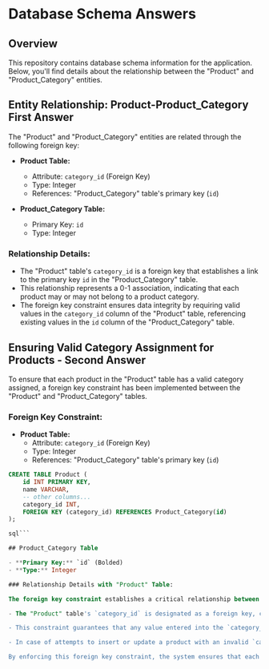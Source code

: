 # Database Schema Answers

## Overview

This repository contains database schema information for the application. Below, you'll find details about the relationship between the "Product" and "Product_Category" entities.

## Entity Relationship: Product-Product_Category First Answer

The "Product" and "Product_Category" entities are related through the following foreign key:

- **Product Table:**
  - Attribute: `category_id` (Foreign Key)
  - Type: Integer
  - References: "Product_Category" table's primary key (`id`)

- **Product_Category Table:**
  - Primary Key: `id` 
  - Type: Integer

### Relationship Details:

- The "Product" table's `category_id` is a foreign key that establishes a link to the primary key `id` in the "Product_Category" table.
- This relationship represents a 0-1 association, indicating that each product may or may not belong to a product category.
- The foreign key constraint ensures data integrity by requiring valid values in the `category_id` column of the "Product" table, referencing existing values in the `id` column of the "Product_Category" table.

## Ensuring Valid Category Assignment for Products - Second Answer

To ensure that each product in the "Product" table has a valid category assigned, a foreign key constraint has been implemented between the "Product" and "Product_Category" tables.

### Foreign Key Constraint:

- **Product Table:**
  - Attribute: `category_id` (Foreign Key)
  - Type: Integer
  - References: "Product_Category" table's primary key (`id`)
  
```sql
CREATE TABLE Product (
    id INT PRIMARY KEY,
    name VARCHAR,
    -- other columns...
    category_id INT,
    FOREIGN KEY (category_id) REFERENCES Product_Category(id)
);

sql```

## Product_Category Table

- **Primary Key:** `id` (Bolded)
- **Type:** Integer

### Relationship Details with "Product" Table:

The foreign key constraint establishes a critical relationship between the "Product" and "Product_Category" tables, ensuring data integrity and valid category assignments.

- The "Product" table's `category_id` is designated as a foreign key, creating a direct association with the primary key `id` in the "Product_Category" table.

- This constraint guarantees that any value entered into the `category_id` column in the "Product" table must correspond to a valid entry in the `id` column of the "Product_Category" table.

- In case of attempts to insert or update a product with an invalid `category_id`, the database will raise a foreign key violation error. This mechanism is crucial for preventing inconsistent data and maintaining the integrity of the relationships between products and their respective categories.

By enforcing this foreign key constraint, the system ensures that each product is linked to a valid category, contributing to a robust and reliable database structure.
